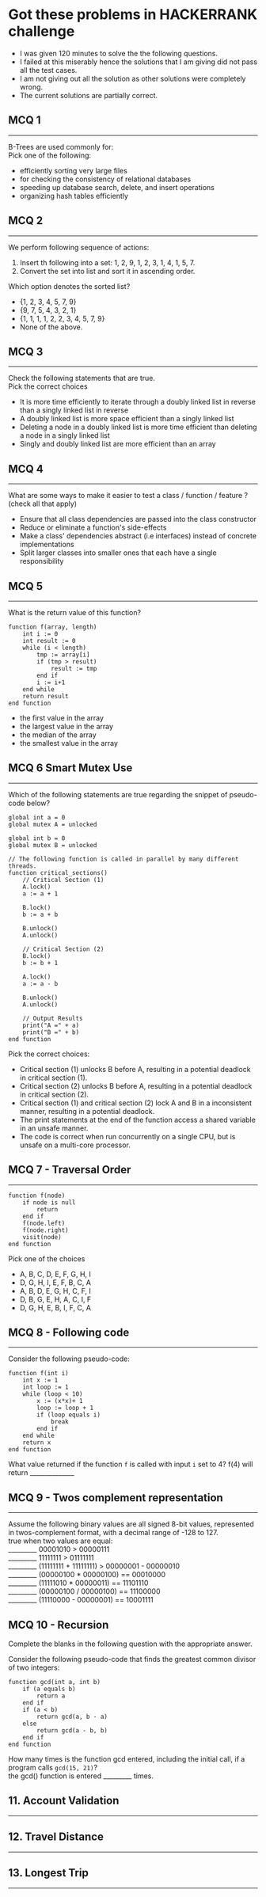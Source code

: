 # Got these problems in HACKERRANK challenge


- I was given 120 minutes to solve the the following questions.    
- I failed at this miserably hence the solutions that I am giving did not pass all the test cases.
- I am not giving out all the solution as other solutions were completely wrong.
- The current solutions are partially correct. 


## MCQ 1 
----
B-Trees are used commonly for:    
Pick one of the following:   

- efficiently sorting very large files
- for checking the consistency of relational databases
- speeding up database search, delete, and insert operations
- organizing hash tables efficiently

## MCQ 2
----

We perform following sequence of actions:

1. Insert th following into a set: 1, 2, 9, 1, 2, 3, 1, 4, 1, 5, 7.   
2. Convert the set into list and sort it in ascending order.   

Which option denotes the sorted list?   

- {1, 2, 3, 4, 5, 7, 9}
- {9, 7, 5, 4, 3, 2, 1}
- {1, 1, 1, 1, 2, 2, 3, 4, 5, 7, 9}
- None of the above.

## MCQ 3
----

Check the following statements that are true.  
Pick the correct choices  
- It is more time efficiently to iterate through a doubly linked list in reverse than a singly linked list in reverse
- A doubly linked list is more space efficient than a singly linked list
- Deleting a node in a doubly linked list is more time efficient than deleting a node in a singly linked list
- Singly and doubly linked list are more efficient than an array


## MCQ 4
----

What are some ways to make it easier to test a class / function / feature ? (check all that apply)

- Ensure that all class dependencies are passed into the class constructor
- Reduce or eliminate a function's side-effects
- Make a class' dependencies abstract (i.e interfaces) instead of concrete implementations
- Split larger classes into smaller ones that each have a single responsibility


## MCQ 5
----

What is the return value of this function?

	function f(array, length)
		int i := 0
		int result := 0
		while (i < length)
			tmp := array[i]
			if (tmp > result)
				result := tmp
			end if
			i := i+1
		end while 
		return result 
	end function 
	
- the first value in the array
- the largest value in the array 
- the median of the array 
- the smallest value in the array

## MCQ 6 Smart Mutex Use
----

Which of the following statements are true regarding the snippet of pseudo-code below?

	global int a = 0
	global mutex A = unlocked
	
	global int b = 0
	global mutex B = unlocked
	
	// The following function is called in parallel by many different threads.
	function critical_sections()
		// Critical Section (1)
		A.lock()
		a := a + 1
		
		B.lock()
		b := a + b
		
		B.unlock()
		A.unlock()
		
		// Critical Section (2)
		B.lock()
		b := b + 1
		
		A.lock()
		a := a - b
		
		B.unlock()
		A.unlock()
		
		// Output Results
		print("A =" + a)
		print("B =" + b)
	end function
	
Pick the correct choices:  
- Critical section (1) unlocks B before A, resulting in a potential deadlock in critical section (1).
- Critical section (2) unlocks B before A, resulting in a potential deadlock in critical section (2).
- Critical section (1) and critical section (2) lock A and B in a inconsistent manner, resulting in a potential deadlock.  
- The print statements at the end of the function access a shared variable in an unsafe manner.  
- The code is correct when run concurrently on a single CPU, but is unsafe on a multi-core processor.  


## MCQ 7 - Traversal Order
----	

	function f(node)
		if node is null
			return 
		end if
		f(node.left)
		f(node.right)
		visit(node)
	end function

Pick one of the choices

- A, B, C, D, E, F, G, H, I
- D, G, H, I, E, F, B, C, A
- A, B, D, E, G, H, C, F, I
- D, B, G, E, H, A, C, I, F
- D, G, H, E, B, I, F, C, A

## MCQ 8 - Following code
----
Consider the following pseudo-code:   

	function f(int i)
		int x := 1
		int loop := 1
		while (loop < 10)
			x := (x*x)+ 1
			loop := loop + 1
			if (loop equals i)
				break
			end if
		end while 
		return x
	end function
	
What value returned if the function `f` is called with input `i` set to 4?
f(4) will return ______________


## MCQ 9 - Twos complement representation
----

Assume the following binary values are all signed 8-bit values, represented in twos-complement format, with a decimal range of -128 to 127.  
true when two values are equal:    
 _________ 00001010 > 00000111   
 _________ 11111111 > 01111111   
 _________ (11111111 + 11111111) > 00000001 - 00000010   
 _________ (00000100 * 00000100) == 00010000   
 _________ (11111010 * 00000011) == 11101110   
 _________ (00000100 / 00000100) == 11100000   
 _________ (11110000 - 00000001) == 10001111   

## MCQ 10 - Recursion

Complete the blanks in the following question with the appropriate answer.

Consider the following pseudo-code that finds the greatest common divisor of two integers:   

	function gcd(int a, int b)
		if (a equals b)
			return a
		end if
		if (a < b)
			return gcd(a, b - a)
		else
			return gcd(a - b, b)
		end if
	end function
	
How many times is the function gcd entered, including the initial call, if a program calls `gcd(15, 21)`?   
the gcd() function is entered _________ times.


## 11. Account Validation
----


## 12. Travel Distance
----


## 13. Longest Trip
----